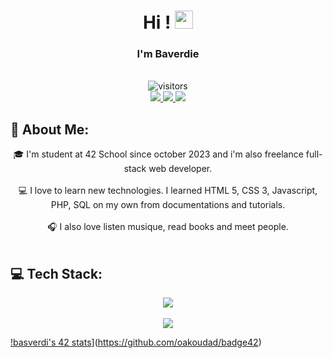 <h1 align="center" font-size="bold"> Hi ! <img src="https://media.giphy.com/media/hvRJCLFzcasrR4ia7z/giphy.gif" width="29px"> </h1>
<h3 align="center" font-size="bold"> I'm Baverdie </h3>
<div align="center"><br>
	<img src="https://visitor-badge.laobi.icu/badge?page_id=Baverdie&right_color=grey&left_color=#000" alt="visitors">
	<br>
	<a href="https://instagram.com/baverdie.fr">
		<img src="https://img.shields.io/badge/Instagram-%23E4405F.svg?logo=Instagram&logoColor=white">
	</a>
	<a href="https://www.linkedin.com/in/bastien-verdier-vaissiere-176913271/">
		<img src="https://img.shields.io/badge/LinkedIn-%230077B5.svg?logo=linkedin&logoColor=white">
	</a>
	<!-- <a href="">
		<img src="https://img.shields.io/badge/Portfolio-5340ff?logo=Google-chrome&logoColor=white">
	</a>
	<a href="https://discord.gg/io">
		<img src="https://img.shields.io/badge/Discord-%237289DA.svg?logo=discord&logoColor=white">
	</a> -->
	<a href="https://paypal.me/Baverdie.dev">
		<img src="https://img.shields.io/badge/PayPal-00457C?logo=paypal&logoColor=white">
	</a>
</div>

## 💫 About Me:
<div align="center">
🎓 I'm student at 42 School since october 2023 and i'm also freelance full-stack web developer.<br><br>
💻 I love to learn new technologies. I learned HTML 5, CSS 3, Javascript, PHP, SQL on my own from documentations and tutorials.<br><br>
🎧 I also love listen musique, read books and meet people.
</div>
<br>

## 💻 Tech Stack:
<p align="center">
  <a href="https://skillicons.dev">
		<img src="https://skillicons.dev/icons?i=figma,git,vim,c,html,css,js,php,mysql">
	</a>
	<br><br>
	<img src="https://github-readme-stats.vercel.app/api/top-langs/?username=Baverdie&theme=dark&hide_border=false&include_all_commits=false&count_private=true&layout=compact">
</p>

<!-- ## Logtime 42 -->
[!basverdi's 42 stats](https://badge.mediaplus.ma/water/basverdi)](https://github.com/oakoudad/badge42)
